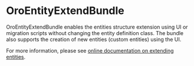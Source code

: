 # OroEntityExtendBundle

OroEntityExtendBundle enables the entities structure extension using UI or migration scripts without changing the entity definition class. The bundle also supports the creation of new entities (custom entities) using the UI.

For more information, please see [online documentation on extending entities](https://doc.oroinc.com/backend/entities/extend-entities/).

